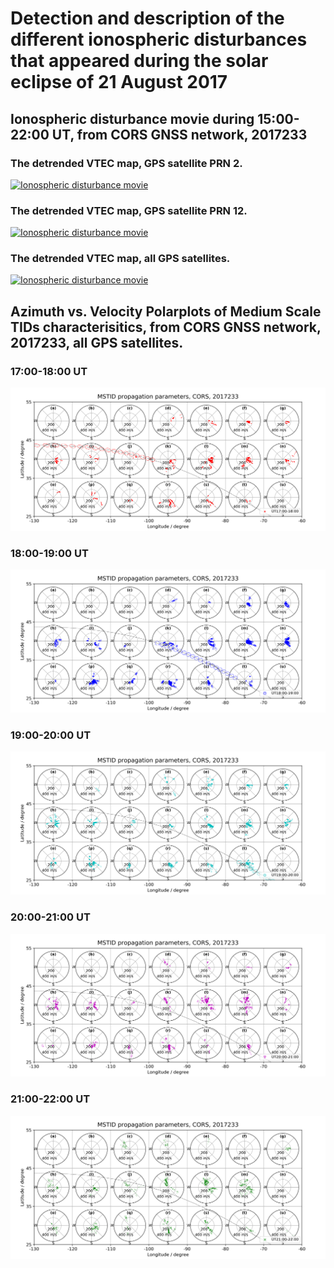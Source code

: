 # Detection and description of the different ionospheric disturbances that appeared during the solar eclipse of 21 August 2017

## Ionospheric disturbance movie during 15:00-22:00 UT, from CORS GNSS network, 2017233

### The detrended VTEC map, GPS satellite PRN 2.

[![Ionospheric disturbance movie](http://img.youtube.com/vi/04Nc5xKAiY0/0.jpg)](http://www.youtube.com/watch?v=04Nc5xKAiY0 "Ionospheric disturbance movie")

### The detrended VTEC map, GPS satellite PRN 12.

[![Ionospheric disturbance movie](http://img.youtube.com/vi/04Nc5xKAiY0/0.jpg)](http://www.youtube.com/watch?v=04Nc5xKAiY0 "Ionospheric disturbance movie")

### The detrended VTEC map, all GPS satellites.

[![Ionospheric disturbance movie](http://img.youtube.com/vi/04Nc5xKAiY0/0.jpg)](http://www.youtube.com/watch?v=04Nc5xKAiY0 "Ionospheric disturbance movie")

## Azimuth vs. Velocity Polarplots of Medium Scale TIDs characterisitics, from CORS GNSS network, 2017233, all GPS satellites.

### 17:00-18:00 UT

![](Grid_Bow_Wave_Disp_3x7_MSTID_deNoise_polarplots_CORS_2017233_ele05_UT1700_2200_Delta60min_Wlenthd600_PQF10_MWeig10_UTH17.png)

### 18:00-19:00 UT

![](Grid_Bow_Wave_Disp_3x7_MSTID_deNoise_polarplots_CORS_2017233_ele05_UT1700_2200_Delta60min_Wlenthd600_PQF10_MWeig10_UTH18.png)

### 19:00-20:00 UT

![](Grid_Bow_Wave_Disp_3x7_MSTID_deNoise_polarplots_CORS_2017233_ele05_UT1700_2200_Delta60min_Wlenthd600_PQF10_MWeig10_UTH19.png)

### 20:00-21:00 UT

![](Grid_Bow_Wave_Disp_3x7_MSTID_deNoise_polarplots_CORS_2017233_ele05_UT1700_2200_Delta60min_Wlenthd600_PQF10_MWeig10_UTH20.png)

### 21:00-22:00 UT

![](Grid_Bow_Wave_Disp_3x7_MSTID_deNoise_polarplots_CORS_2017233_ele05_UT1700_2200_Delta60min_Wlenthd600_PQF10_MWeig10_UTH21.png)
